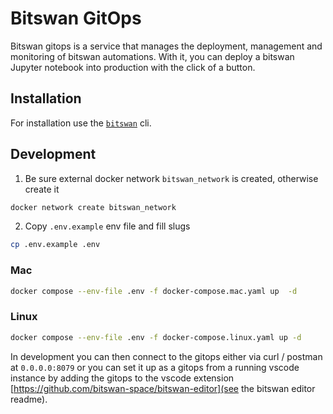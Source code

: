 # Bitswan GitOps

Bitswan gitops is a service that manages the deployment, management and monitoring of bitswan automations. With it, you can deploy a bitswan Jupyter notebook into production with the click of a button.

## Installation

For installation use the [`bitswan`](https://github.com/bitswan-space/bitswan-workspaces) cli.

## Development
1. Be sure external docker network `bitswan_network` is created, otherwise create it
```bash
docker network create bitswan_network  
```
2. Copy `.env.example` env file and fill slugs
```bash
cp .env.example .env
```
### Mac
```bash
docker compose --env-file .env -f docker-compose.mac.yaml up  -d  
```
### Linux
```bash
docker compose --env-file .env -f docker-compose.linux.yaml up -d
```

In development you can then connect to the gitops either via curl / postman at `0.0.0.0:8079` or you can set it up as a gitops from a running vscode instance by adding the gitops to the vscode extension [https://github.com/bitswan-space/bitswan-editor](see the bitswan editor readme).
